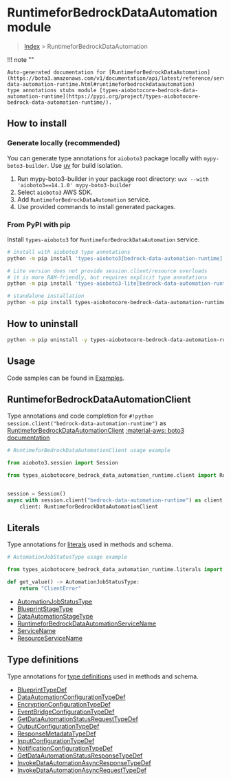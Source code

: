 # RuntimeforBedrockDataAutomation module

> [Index](../README.md) > RuntimeforBedrockDataAutomation


!!! note ""

    Auto-generated documentation for [RuntimeforBedrockDataAutomation](https://boto3.amazonaws.com/v1/documentation/api/latest/reference/services/bedrock-data-automation-runtime.html#runtimeforbedrockdataautomation)
    type annotations stubs module [types-aiobotocore-bedrock-data-automation-runtime](https://pypi.org/project/types-aiobotocore-bedrock-data-automation-runtime/).

## How to install

### Generate locally (recommended)

You can generate type annotations for `aioboto3` package locally with `mypy-boto3-builder`.
Use [uv](https://docs.astral.sh/uv/getting-started/installation/) for build isolation.

1. Run mypy-boto3-builder in your package root directory: `uvx --with 'aioboto3==14.1.0' mypy-boto3-builder`
1. Select `aioboto3` AWS SDK.
1. Add `RuntimeforBedrockDataAutomation` service.
1. Use provided commands to install generated packages.



### From PyPI with pip

Install `types-aioboto3` for `RuntimeforBedrockDataAutomation` service.

```bash
# install with aioboto3 type annotations
python -m pip install 'types-aioboto3[bedrock-data-automation-runtime]'

# Lite version does not provide session.client/resource overloads
# it is more RAM-friendly, but requires explicit type annotations
python -m pip install 'types-aioboto3-lite[bedrock-data-automation-runtime]'

# standalone installation
python -m pip install types-aiobotocore-bedrock-data-automation-runtime
```



## How to uninstall

```bash
python -m pip uninstall -y types-aiobotocore-bedrock-data-automation-runtime
```

## Usage

Code samples can be found in [Examples](./usage.md).

## RuntimeforBedrockDataAutomationClient

Type annotations and code completion for  `#!python session.client("bedrock-data-automation-runtime")` as [RuntimeforBedrockDataAutomationClient](./client.md)
[:material-aws: boto3 documentation](https://boto3.amazonaws.com/v1/documentation/api/latest/reference/services/bedrock-data-automation-runtime.html#RuntimeforBedrockDataAutomation.Client)

```python
# RuntimeforBedrockDataAutomationClient usage example

from aioboto3.session import Session

from types_aiobotocore_bedrock_data_automation_runtime.client import RuntimeforBedrockDataAutomationClient


session = Session()
async with session.client("bedrock-data-automation-runtime") as client:
    client: RuntimeforBedrockDataAutomationClient
```








## Literals

Type annotations for [literals](./literals.md) used in methods and schema.

```python
# AutomationJobStatusType usage example

from types_aiobotocore_bedrock_data_automation_runtime.literals import AutomationJobStatusType

def get_value() -> AutomationJobStatusType:
    return "ClientError"
```

- [AutomationJobStatusType](./literals.md#automationjobstatustype)
- [BlueprintStageType](./literals.md#blueprintstagetype)
- [DataAutomationStageType](./literals.md#dataautomationstagetype)
- [RuntimeforBedrockDataAutomationServiceName](./literals.md#runtimeforbedrockdataautomationservicename)
- [ServiceName](./literals.md#servicename)
- [ResourceServiceName](./literals.md#resourceservicename)




## Type definitions

Type annotations for [type definitions](./type_defs.md) used in methods and schema.

- [BlueprintTypeDef](./type_defs.md#blueprinttypedef)
- [DataAutomationConfigurationTypeDef](./type_defs.md#dataautomationconfigurationtypedef)
- [EncryptionConfigurationTypeDef](./type_defs.md#encryptionconfigurationtypedef)
- [EventBridgeConfigurationTypeDef](./type_defs.md#eventbridgeconfigurationtypedef)
- [GetDataAutomationStatusRequestTypeDef](./type_defs.md#getdataautomationstatusrequesttypedef)
- [OutputConfigurationTypeDef](./type_defs.md#outputconfigurationtypedef)
- [ResponseMetadataTypeDef](./type_defs.md#responsemetadatatypedef)
- [InputConfigurationTypeDef](./type_defs.md#inputconfigurationtypedef)
- [NotificationConfigurationTypeDef](./type_defs.md#notificationconfigurationtypedef)
- [GetDataAutomationStatusResponseTypeDef](./type_defs.md#getdataautomationstatusresponsetypedef)
- [InvokeDataAutomationAsyncResponseTypeDef](./type_defs.md#invokedataautomationasyncresponsetypedef)
- [InvokeDataAutomationAsyncRequestTypeDef](./type_defs.md#invokedataautomationasyncrequesttypedef)


